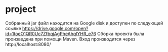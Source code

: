 # project

Собранный jar файл находится на Google disk и доступен по следующей ссылке https://drive.google.com/open?id=1toeO1QR0Uc7ZfbqjAgPheAhqlYHR_e76
Сборка проекта была произведена при помощи Maven.
Вход производится через http://localhost:8080/
